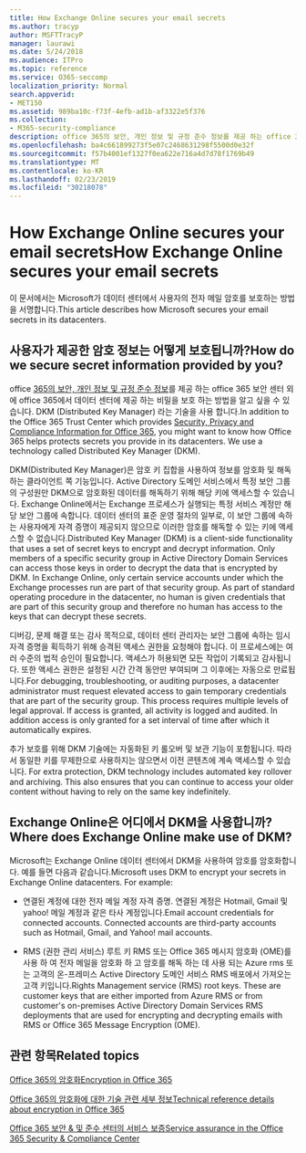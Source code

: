 ```yaml
---
title: How Exchange Online secures your email secrets
ms.author: tracyp
author: MSFTTracyP
manager: laurawi
ms.date: 5/24/2018
ms.audience: ITPro
ms.topic: reference
ms.service: O365-seccomp
localization_priority: Normal
search.appverid:
- MET150
ms.assetid: 989ba10c-f73f-4efb-ad1b-af3322e5f376
ms.collection:
- M365-security-compliance
description: office 365의 보안, 개인 정보 및 규정 준수 정보를 제공 하는 office 365 보안 센터 외에 office 365에서 데이터 센터에 제공 하는 비밀을 보호 하는 방법을 알고 싶을 수 있습니다. DKM (Distributed Key Manager) 라는 기술을 사용 합니다.
ms.openlocfilehash: ba4c661899273f5e07c2468631298f5500d0e32f
ms.sourcegitcommit: f57b4001ef1327f0ea622e716a4d7d78f1769b49
ms.translationtype: MT
ms.contentlocale: ko-KR
ms.lasthandoff: 02/23/2019
ms.locfileid: "30218078"
---
```

# <a name="how-exchange-online-secures-your-email-secrets"></a><span data-ttu-id="89f2b-104">How Exchange Online secures your email secrets</span><span class="sxs-lookup"><span data-stu-id="89f2b-104">How Exchange Online secures your email secrets</span></span>

<span data-ttu-id="89f2b-105">이 문서에서는 Microsoft가 데이터 센터에서 사용자의 전자 메일 암호를 보호하는 방법을 서명합니다.</span><span class="sxs-lookup"><span data-stu-id="89f2b-105">This article describes how Microsoft secures your email secrets in its datacenters.</span></span>
  
## <a name="how-do-we-secure-secret-information-provided-by-you"></a><span data-ttu-id="89f2b-106">사용자가 제공한 암호 정보는 어떻게 보호됩니까?</span><span class="sxs-lookup"><span data-stu-id="89f2b-106">How do we secure secret information provided by you?</span></span>

<span data-ttu-id="89f2b-p102">office [365의 보안, 개인 정보 및 규정 준수 정보](https://go.microsoft.com/fwlink/?linkid=874644)를 제공 하는 office 365 보안 센터 외에 office 365에서 데이터 센터에 제공 하는 비밀을 보호 하는 방법을 알고 싶을 수 있습니다. DKM (Distributed Key Manager) 라는 기술을 사용 합니다.</span><span class="sxs-lookup"><span data-stu-id="89f2b-p102">In addition to the Office 365 Trust Center which provides [Security, Privacy and Compliance Information for Office 365](https://go.microsoft.com/fwlink/?linkid=874644), you might want to know how Office 365 helps protects secrets you provide in its datacenters. We use a technology called Distributed Key Manager (DKM).</span></span>
  
<span data-ttu-id="89f2b-p103">DKM(Distributed Key Manager)은 암호 키 집합을 사용하여 정보를 암호화 및 해독하는 클라이언트 쪽 기능입니다. Active Directory 도메인 서비스에서 특정 보안 그룹의 구성원만 DKM으로 암호화된 데이터를 해독하기 위해 해당 키에 액세스할 수 있습니다. Exchange Online에서는 Exchange 프로세스가 실행되는 특정 서비스 계정만 해당 보안 그룹에 속합니다. 데이터 센터의 표준 운영 절차의 일부로, 이 보안 그룹에 속하는 사용자에게 자격 증명이 제공되지 않으므로 이러한 암호를 해독할 수 있는 키에 액세스할 수 없습니다.</span><span class="sxs-lookup"><span data-stu-id="89f2b-p103">Distributed Key Manager (DKM) is a client-side functionality that uses a set of secret keys to encrypt and decrypt information. Only members of a specific security group in Active Directory Domain Services can access those keys in order to decrypt the data that is encrypted by DKM. In Exchange Online, only certain service accounts under which the Exchange processes run are part of that security group. As part of standard operating procedure in the datacenter, no human is given credentials that are part of this security group and therefore no human has access to the keys that can decrypt these secrets.</span></span>
  
<span data-ttu-id="89f2b-p104">디버깅, 문제 해결 또는 감사 목적으로, 데이터 센터 관리자는 보안 그룹에 속하는 임시 자격 증명을 획득하기 위해 승격된 액세스 권한을 요청해야 합니다. 이 프로세스에는 여러 수준의 법적 승인이 필요합니다. 액세스가 허용되면 모든 작업이 기록되고 감사됩니다. 또한 액세스 권한은 설정된 시간 간격 동안만 부여되며 그 이후에는 자동으로 만료됩니다.</span><span class="sxs-lookup"><span data-stu-id="89f2b-p104">For debugging, troubleshooting, or auditing purposes, a datacenter administrator must request elevated access to gain temporary credentials that are part of the security group. This process requires multiple levels of legal approval. If access is granted, all activity is logged and audited. In addition access is only granted for a set interval of time after which it automatically expires.</span></span>
  
<span data-ttu-id="89f2b-p105">추가 보호를 위해 DKM 기술에는 자동화된 키 롤오버 및 보관 기능이 포함됩니다. 따라서 동일한 키를 무제한으로 사용하지는 않으면서 이전 콘텐츠에 계속 액세스할 수 있습니다.
</span><span class="sxs-lookup"><span data-stu-id="89f2b-p105">For extra protection, DKM technology includes automated key rollover and archiving. This also ensures that you can continue to access your older content without having to rely on the same key indefinitely.</span></span>
  
## <a name="where-does-exchange-online-make-use-of-dkm"></a><span data-ttu-id="89f2b-119">Exchange Online은 어디에서 DKM을 사용합니까?</span><span class="sxs-lookup"><span data-stu-id="89f2b-119">Where does Exchange Online make use of DKM?</span></span>

<span data-ttu-id="89f2b-p106">Microsoft는 Exchange Online 데이터 센터에서 DKM을 사용하여 암호를 암호화합니다. 예를 들면 다음과 같습니다.</span><span class="sxs-lookup"><span data-stu-id="89f2b-p106">Microsoft uses DKM to encrypt your secrets in Exchange Online datacenters. For example:</span></span>
  
- <span data-ttu-id="89f2b-p107">연결된 계정에 대한 전자 메일 계정 자격 증명. 연결된 계정은 Hotmail, Gmail 및 yahoo! 메일 계정과 같은 타사 계정입니다.</span><span class="sxs-lookup"><span data-stu-id="89f2b-p107">Email account credentials for connected accounts. Connected accounts are third-party accounts such as Hotmail, Gmail, and Yahoo! mail accounts.</span></span>
    
- <span data-ttu-id="89f2b-p108">RMS (권한 관리 서비스) 루트 키 RMS 또는 Office 365 메시지 암호화 (OME)를 사용 하 여 전자 메일을 암호화 하 고 암호를 해독 하는 데 사용 되는 Azure rms 또는 고객의 온-프레미스 Active Directory 도메인 서비스 RMS 배포에서 가져오는 고객 키입니다.</span><span class="sxs-lookup"><span data-stu-id="89f2b-p108">Rights Management service (RMS) root keys. These are customer keys that are either imported from Azure RMS or from customer's on-premises Active Directory Domain Services RMS deployments that are used for encrypting and decrypting emails with RMS or Office 365 Message Encryption (OME).</span></span>
    
## <a name="related-topics"></a><span data-ttu-id="89f2b-127">관련 항목</span><span class="sxs-lookup"><span data-stu-id="89f2b-127">Related topics</span></span>

[<span data-ttu-id="89f2b-128">Office 365의 암호화</span><span class="sxs-lookup"><span data-stu-id="89f2b-128">Encryption in Office 365</span></span>](encryption.md)
  
[<span data-ttu-id="89f2b-129">Office 365의 암호화에 대한 기술 관련 세부 정보</span><span class="sxs-lookup"><span data-stu-id="89f2b-129">Technical reference details about encryption in Office 365</span></span>](technical-reference-details-about-encryption.md)
  
[<span data-ttu-id="89f2b-130">Office 365 보안 &amp; 및 준수 센터의 서비스 보증</span><span class="sxs-lookup"><span data-stu-id="89f2b-130">Service assurance in the Office 365 Security &amp; Compliance Center</span></span>](https://go.microsoft.com/fwlink/?linkid=874645)
  

